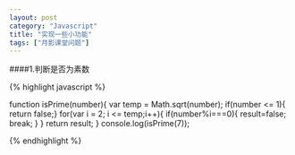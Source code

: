```yaml
---
layout: post
category: "Javascript"
title: "实现一些小功能"
tags: ["月影课堂问题"]
---
```


####1.判断是否为素数

{% highlight javascript %}

function isPrime(number){
    var temp = Math.sqrt(number);
    if(number <= 1){ return false;}
    for(var i = 2; i <= temp;i++){
        if(number%i===0){
            result=false;
            break;
        }
    }
    return result;
}
console.log(isPrime(7));

{% endhighlight %}

